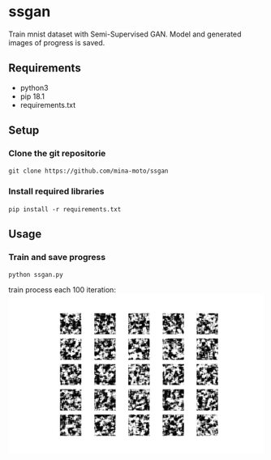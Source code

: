 # ssgan
Train mnist dataset with Semi-Supervised GAN.
Model and generated images of progress is saved.

## Requirements
- python3
- pip 18.1
- requirements.txt

## Setup

### Clone the git repositorie
```shell
git clone https://github.com/mina-moto/ssgan
```

### Install required libraries
```shell
pip install -r requirements.txt
```

## Usage

### Train and save progress
```shell
python ssgan.py
```
train process each 100 iteration:
<img src="images/mnist_each_100.gif" width="640px">
